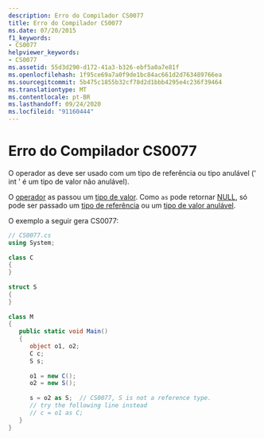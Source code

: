 ```yaml
---
description: Erro do Compilador CS0077
title: Erro do Compilador CS0077
ms.date: 07/20/2015
f1_keywords:
- CS0077
helpviewer_keywords:
- CS0077
ms.assetid: 55d3d290-d172-41a3-b326-ebf5a0a7e81f
ms.openlocfilehash: 1f95ce69a7a0f9de1bc84ac661d2d763489766ea
ms.sourcegitcommit: 5b475c1855b32cf78d2d1bbb4295e4c236f39464
ms.translationtype: MT
ms.contentlocale: pt-BR
ms.lasthandoff: 09/24/2020
ms.locfileid: "91160444"
---
```

# <a name="compiler-error-cs0077"></a>Erro do Compilador CS0077

O operador as deve ser usado com um tipo de referência ou tipo anulável (' int ' é um tipo de valor não anulável).  
  
 O [operador](../language-reference/operators/type-testing-and-cast.md#as-operator) as passou um [tipo de valor](../language-reference/builtin-types/value-types.md). Como `as` pode retornar [NULL](../language-reference/keywords/null.md), só pode ser passado um [tipo de referência](../language-reference/keywords/reference-types.md) ou um [tipo de valor anulável](../language-reference/builtin-types/nullable-value-types.md).
  
 O exemplo a seguir gera CS0077:  
  
```csharp  
// CS0077.cs  
using System;  
  
class C  
{  
}  
  
struct S  
{  
}  
  
class M  
{  
   public static void Main()  
   {  
      object o1, o2;  
      C c;  
      S s;  
  
      o1 = new C();  
      o2 = new S();  
  
      s = o2 as S;  // CS0077, S is not a reference type.  
      // try the following line instead  
      // c = o1 as C;  
   }  
}  
```
